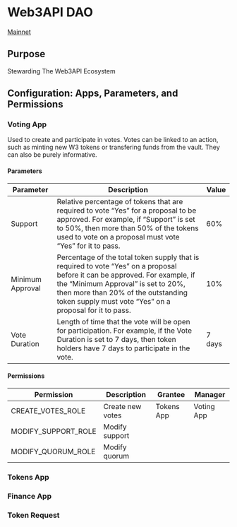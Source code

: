 # Web3API DAO
[Mainnet](https://client.aragon.org/#/web3api)  

## Purpose
Stewarding The Web3API Ecosystem

## Configuration: Apps, Parameters, and Permissions

### Voting App
Used to create and participate in votes. Votes can be linked to an action, such as minting new W3 tokens or transfering funds from the vault. They can also be purely informative.  

#### Parameters

| Parameter | Description | Value |
|-----------|-------------|-------|
| Support | Relative percentage of tokens that are required to vote “Yes” for a proposal to be approved. For example, if “Support” is set to 50%, then more than 50% of the tokens used to vote on a proposal must vote “Yes” for it to pass. | 60% |  
| Minimum Approval | Percentage of the total token supply that is required to vote “Yes” on a proposal before it can be approved. For example, if the “Minimum Approval” is set to 20%, then more than 20% of the outstanding token supply must vote “Yes” on a proposal for it to pass. | 10% |  
| Vote Duration | Length of time that the vote will be open for participation. For example, if the Vote Duration is set to 7 days, then token holders have 7 days to participate in the vote. | 7 days |  

#### Permissions

| Permission | Description | Grantee | Manager |
|------------|-------------|---------|---------|
| CREATE_VOTES_ROLE | Create new votes | Tokens App | Voting App
| MODIFY_SUPPORT_ROLE | Modify support | 
| MODIFY_QUORUM_ROLE | Modify quorum | 

### Tokens App

### Finance App

### Token Request

